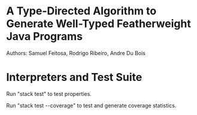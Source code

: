 # A Type-Directed Algorithm to Generate Well-Typed Featherweight Java Programs

Authors: Samuel Feitosa, Rodrigo Ribeiro, Andre Du Bois

# Interpreters and Test Suite

Run "stack test" to test properties.

Run "stack test --coverage" to test and generate coverage statistics.

